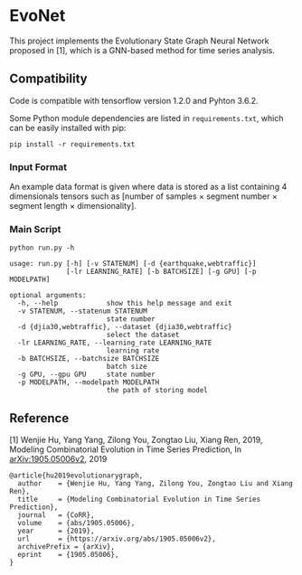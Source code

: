 # EvoNet
This project implements the Evolutionary State Graph Neural Network proposed in [1], which is a GNN-based method for time series analysis.

## Compatibility

Code is compatible with tensorflow version 1.2.0 and Pyhton 3.6.2.

Some Python module dependencies are listed in `requirements.txt`, which can be easily installed with pip:

```
pip install -r requirements.txt
```

### Input Format 

An example data format is given where data is stored as a list containing 4 dimensionals tensors such as [number of samples × segment number × segment length × dimensionality].

### Main Script

```
python run.py -h

usage: run.py [-h] [-v STATENUM] [-d {earthquake,webtraffic}]
              [-lr LEARNING_RATE] [-b BATCHSIZE] [-g GPU] [-p MODELPATH]

optional arguments:
  -h, --help            show this help message and exit
  -v STATENUM, --statenum STATENUM
                        state number
  -d {djia30,webtraffic}, --dataset {djia30,webtraffic}
                        select the dataset
  -lr LEARNING_RATE, --learning_rate LEARNING_RATE
                        learning rate
  -b BATCHSIZE, --batchsize BATCHSIZE
                        batch size
  -g GPU, --gpu GPU     state number
  -p MODELPATH, --modelpath MODELPATH
                        the path of storing model
```

## Reference

[1] Wenjie Hu, Yang Yang, Zilong You, Zongtao Liu, Xiang Ren, 2019, Modeling Combinatorial Evolution in Time Series Prediction, In [arXiv:1905.05006v2](https://arxiv.org/abs/1905.05006v2), 2019

```
@article{hu2019evolutionarygraph,
  author    = {Wenjie Hu, Yang Yang, Zilong You, Zongtao Liu and Xiang Ren},
  title     = {Modeling Combinatorial Evolution in Time Series Prediction},
  journal   = {CoRR},
  volume    = {abs/1905.05006},
  year      = {2019},
  url       = {https://arxiv.org/abs/1905.05006v2},
  archivePrefix = {arXiv},
  eprint    = {1905.05006},
}
```

